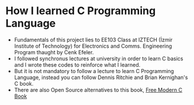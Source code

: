 # How I learned C Programming Language
* Fundamentals of this project lies to EE103 Class at IZTECH (İzmir Institute of Technology) for Electronics and Comms. Engineering Program thaught by Cenk Efeler.
* I followed synchronus lectures at university in order to learn C basics and I wrote these codes to reinforce what I learned.
* But it is not mandatory to follow a lecture to learn C Programming Language, instead you can follow Dennis Ritchie and Brian Kernighan's C book.
* There are also Open Source alternatives to this book, [Free Modern C Book](https://hal.inria.fr/hal-02383654/file/ModernC.pdf) 
